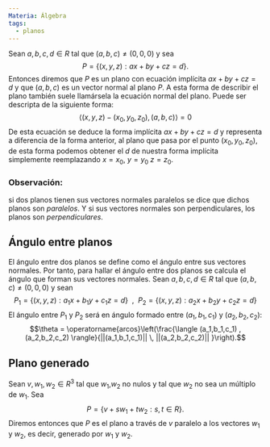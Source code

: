 ```yaml
---
Materia: Álgebra
tags:
  - planos
---
```

Sean $a,b, c,d \in R$ tal que $(a,b,c) \ne (0,0,0)$ y sea $$P = \{(x,y,z): ax +by +cz =d\}.$$ Entonces diremos que $P$  es  un plano con ecuación implícita $ax +by +cz =d$ y  que $(a,b,c)$ es un vector normal al plano $P$. A esta forma de describir el plano también suele llamársela la ecuación normal del plano. Puede ser descripta de la siguiente forma: $$\langle (x,y,z) - (x_0,y_0,z_0) , (a,b,c) \rangle=0$$ De esta ecuación se deduce la forma implícita $ax+by+cz=d$ y representa a diferencia de la forma anterior, al plano que pasa por el punto $(x_0,y_0,z_0)$, de esta forma podemos obtener el $d$ de nuestra forma implícita simplemente reemplazando $x=x_0, \ y=y_0 \ z=z_0$. 

### Observación:
si dos planos tienen sus vectores normales paralelos se dice que dichos planos son *paralelos*. Y si sus vectores normales son perpendiculares, los planos son *perpendiculares*.

## Ángulo entre planos
El ángulo entre dos planos se define como el ángulo entre sus vectores normales. Por tanto, para hallar el ángulo entre dos planos se calcula el ángulo que forman sus vectores normales.
Sean $a,b, c,d \in R$ tal que $(a,b,c) \ne (0,0,0)$ y sean $$P_1 = \{(x,y,z): a_1x +b_1y +c_1z =d\} \ \ , \ \ P_2 = \{(x,y,z): a_2x +b_2y +c_2z =d\}$$El ángulo entre $P_1$ y $P_2$ será en ángulo formado entre $(a_1,b_1,c_1)$ y $(a_2,b_2,c_2)$:
$$\theta = 	\operatorname{arcos}\left(\frac{\langle (a_1,b_1,c_1) , (a_2,b_2,c_2) \rangle}{||(a_1,b_1,c_1)|| \,  ||(a_2,b_2,c_2)|| }\right).$$


## Plano generado
Sean $v, w_1,w_2 \in R^3$ tal que  $w_1$,$w_2$ no  nulos y tal que $w_2$ no sea un múltiplo de $w_1$. Sea $$P = \{v + sw_1 + tw_2: s,t \in R \}. $$ Diremos entonces que $P$ es el  plano a través de $v$ paralelo a los vectores $w_1$ y $w_2$, es decir, generado por $w_1$ y $w_2$.

